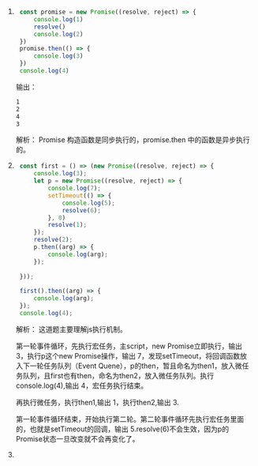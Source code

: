 

1. ```js
    const promise = new Promise((resolve, reject) => {
        console.log(1)
        resolve()
        console.log(2)
    })
    promise.then(() => {
        console.log(3)
    })
    console.log(4)
    ```

    输出：

    ```sh
    1
    2
    4
    3
    ```

    解析：
    Promise 构造函数是同步执行的，promise.then 中的函数是异步执行的。

2. ```js
    const first = () => (new Promise((resolve, reject) => {
        console.log(3);
        let p = new Promise((resolve, reject) => {
            console.log(7);
            setTimeout(() => {
                console.log(5);
                resolve(6);
            }, 0)
            resolve(1);
        });
        resolve(2);
        p.then((arg) => {
            console.log(arg);
        });
    
    }));
    
    first().then((arg) => {
        console.log(arg);
    });
    console.log(4);
    ```

    解析：
    这道题主要理解js执行机制。

    第一轮事件循环，先执行宏任务，主script，new Promise立即执行，输出 3，执行p这个new Promise操作，输出  7，发现setTimeout，将回调函数放入下一轮任务队列（Event  Quene），p的then，暂且命名为then1，放入微任务队列，且first也有then，命名为then2，放入微任务队列。执行console.log(4),输出 4，宏任务执行结束。

    再执行微任务，执行then1,输出 1，执行then2,输出 3.

    第一轮事件循环结束，开始执行第二轮。第二轮事件循环先执行宏任务里面的，也就是setTimeout的回调，输出 5.resolve(6)不会生效，因为p的Promise状态一旦改变就不会再变化了。

3. 